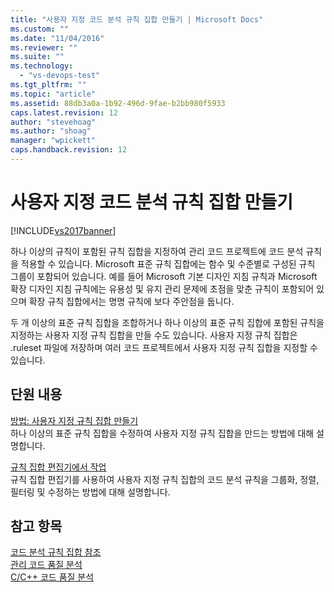 ```yaml
---
title: "사용자 지정 코드 분석 규칙 집합 만들기 | Microsoft Docs"
ms.custom: ""
ms.date: "11/04/2016"
ms.reviewer: ""
ms.suite: ""
ms.technology: 
  - "vs-devops-test"
ms.tgt_pltfrm: ""
ms.topic: "article"
ms.assetid: 88db3a0a-1b92-496d-9fae-b2bb980f5933
caps.latest.revision: 12
author: "stevehoag"
ms.author: "shoag"
manager: "wpickett"
caps.handback.revision: 12
---
```

# 사용자 지정 코드 분석 규칙 집합 만들기
[!INCLUDE[vs2017banner](../code-quality/includes/vs2017banner.md)]

하나 이상의 규칙이 포함된 규칙 집합을 지정하여 관리 코드 프로젝트에 코드 분석 규칙을 적용할 수 있습니다.  Microsoft 표준 규칙 집합에는 함수 및 수준별로 구성된 규칙 그룹이 포함되어 있습니다.  예를 들어 Microsoft 기본 디자인 지침 규칙과 Microsoft 확장 디자인 지침 규칙에는 유용성 및 유지 관리 문제에 초점을 맞춘 규칙이 포함되어 있으며 확장 규칙 집합에서는 명명 규칙에 보다 주안점을 둡니다.  
  
 두 개 이상의 표준 규칙 집합을 조합하거나 하나 이상의 표준 규칙 집합에 포함된 규칙을 지정하는 사용자 지정 규칙 집합을 만들 수도 있습니다.  사용자 지정 규칙 집합은 .ruleset 파일에 저장하며 여러 코드 프로젝트에서 사용자 지정 규칙 집합을 지정할 수 있습니다.  
  
## 단원 내용  
 [방법: 사용자 지정 규칙 집합 만들기](../code-quality/how-to-create-a-custom-rule-set.md)  
 하나 이상의 표준 규칙 집합을 수정하여 사용자 지정 규칙 집합을 만드는 방법에 대해 설명합니다.  
  
 [규칙 집합 편집기에서 작업](../code-quality/working-in-the-code-analysis-rule-set-editor.md)  
 규칙 집합 편집기를 사용하여 사용자 지정 규칙 집합의 코드 분석 규칙을 그룹화, 정렬, 필터링 및 수정하는 방법에 대해 설명합니다.  
  
## 참고 항목  
 [코드 분석 규칙 집합 참조](../code-quality/code-analysis-rule-set-reference.md)   
 [관리 코드 품질 분석](../code-quality/analyzing-managed-code-quality-by-using-code-analysis.md)   
 [C\/C\+\+ 코드 품질 분석](../code-quality/analyzing-c-cpp-code-quality-by-using-code-analysis.md)